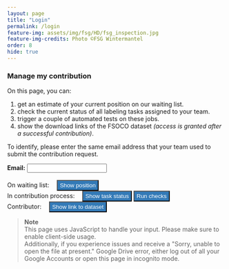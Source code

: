 ```yaml
---
layout: page
title: "Login"
permalink: /login
feature-img: assets/img/fsg/HD/fsg_inspection.jpg
feature-img-credits: Photo ©FSG Wintermantel
order: 8
hide: true
---
```

<style>
    iframe{
        border-style: none;
        width: 100%;
        height: 700px;
    }
    button{
        background-color: #337AB7;
        color: white;
        padding: 3px 5px;
    }
</style>

### Manage my contribution

On this page, you can:<br>
1) get an estimate of your current position on our waiting list.<br>
2) check the current status of all labeling tasks assigned to your team.<br>
3) trigger a couple of automated tests on these jobs.<br>
4) show the download links of the FSOCO dataset *(access is granted after a successful contribution)*.

To identify, please enter the same email address that your team used to submit the contribution request.

<form id="my_form" target="_status_iframe">
    <label for="email"><b>Email:</b></label>
    <input id="email" type="email" name="email" required/>
    <br>
    <br>
    On waiting list: 
    <button type="submit" id="waiting_list" value="waiting_list">Show position</button>
    <br>
    In contribution process: 
    <button type="submit" id="task_overview" value="task_overview">Show task status</button>
    <button type="submit" id="sanity_checks" value="sanity_checks">Run checks</button>
    <br>
    Contributor: 
    <button type="submit" id="dataset_url" value="dataset_url">Show link to dataset</button>
</form>

> **Note**
> <br>
> This page uses JavaScript to handle your input. Please make sure to enable client-side usage.<br>
> Additionally, if you experience issues and receive a "Sorry, unable to open the file at present." Google Drive error, either log out of all your Google Accounts or open this page in incognito mode.

<h3 id="loading_text" style="display:none;">Loading...</h3>
<div id="blanko_container" style="display:none;">
    <iframe name="_checks_iframe" id="blanko_iframe" style="height: 400px"></iframe>
</div>
<div id="contrib_procedure_container" style="display:none;">
  <iframe name="_status_iframe" id="contribution_status_iframe"></iframe>
  <h3>Job Status Legend</h3>
  <table id="job_status_legend">
      <thead>
      <tr>
        <th>Status</th>
        <th>Description</th>
      </tr>
        <td><font color="orange">Pending</font></td>
        <td>The labeling job has been created but the annotator has not started it yet.</td>
      <tr>
        <td><font color="blue">In progress</font></td>
        <td>The labeling job is currently being annotated. Note that you need to submit a job for us to be able to review it.</td>
      </tr>
      <tr>
        <td><font color="red">To be reviewed</font></td>
        <td>The labeling job has been submitted for review. We will allocate time to review it as soon as possible.</td>
      </tr>
      <tr>
        <td><font color="green">On review</font></td>
        <td>The labeling job is currently being reviewed.</td>
      </tr>
      </thead>
      <tbody>
      </tbody>
    </table>
</div>



<script>
document.forms[0].onsubmit = function(event) {
    event.preventDefault() // Cancel form submission
    // Which button has been pressed?
    var button_type = document.activeElement['value']
    // Hide position container
    document.getElementById("contrib_procedure_container").style.display = "none"
    document.getElementById("blanko_container").style.display = "none"
    // Show loading text
    document.getElementById("loading_text").style.display = "block"
    var team_email = document.getElementById("email").value;
    if (button_type == "task_overview") {
        // Set iframe target to HTML waiting position web app response
        var iframe = document.getElementById("contribution_status_iframe")
        var url = "https://script.google.com/macros/s/AKfycbzxi0VKZJPCpySqvnxiGLsfBYOiHuxKo2Wtg4dONoxI_Huw-YkjqJVmBGCfGS7CfhPJ/exec" + "?email=" + team_email + "&what=get_job_status"
        iframe.src = url
        iframe.onload = function() {
            //iframe.style.height = iframe.contentWindow.document.body.offsetHeight + 'px'
            // Hide loading text
            document.getElementById("loading_text").style.display = "none"
            // Show position container
            document.getElementById("contrib_procedure_container").style.display = "block"
        }
    } else {
        var iframe = document.getElementById("blanko_iframe")
        var url = ""
        if (button_type == "sanity_checks") { 
            url = "https://script.google.com/macros/s/AKfycbzxi0VKZJPCpySqvnxiGLsfBYOiHuxKo2Wtg4dONoxI_Huw-YkjqJVmBGCfGS7CfhPJ/exec" + "?email=" + team_email + "&what=run_checks"
        } else if (button_type == "dataset_url") {
            url = "https://script.google.com/macros/s/AKfycbzxi0VKZJPCpySqvnxiGLsfBYOiHuxKo2Wtg4dONoxI_Huw-YkjqJVmBGCfGS7CfhPJ/exec" + "?email=" + team_email + "&what=get_dataset_url"
        } else if (button_type == "waiting_list") {
            url = "https://script.google.com/macros/s/AKfycbzxi0VKZJPCpySqvnxiGLsfBYOiHuxKo2Wtg4dONoxI_Huw-YkjqJVmBGCfGS7CfhPJ/exec" + "?email=" + team_email + "&what=get_waiting_list"
        }
        // Set iframe target to HTML waiting position web app response
        iframe.src = url
        iframe.onload = function() {
            // iframe.style.height = iframe.contentWindow.document.body.offsetHeight + 'px'
            // Hide loading text
            document.getElementById("loading_text").style.display = "none"
            // Show position container
            document.getElementById("blanko_container").style.display = "block"
        }
    }
}

// ToDo: Re-activate this functionality
// // Handle parameters for pre-filled contribution status page
// window.onload = function () {
//     // Check iframe src
//     if (iframe = document.getElementById("contribution_status_iframe").src == "") {
//         (new URL(window.location.href)).searchParams.forEach(
//             (val, param) => document.getElementsByName(param).forEach(
//             (el) => el.value = val)
//         );
//         // Submit form if there is pre-filled input
//         document.getElementById("task_overview").click()
//     };
// };
</script>

